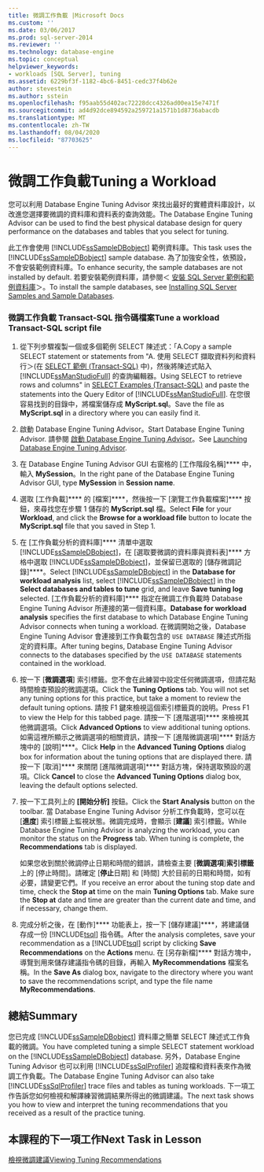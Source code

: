 ```yaml
---
title: 微調工作負載 |Microsoft Docs
ms.custom: ''
ms.date: 03/06/2017
ms.prod: sql-server-2014
ms.reviewer: ''
ms.technology: database-engine
ms.topic: conceptual
helpviewer_keywords:
- workloads [SQL Server], tuning
ms.assetid: 6229bf3f-1182-4bc6-8451-cedc37f4b62e
author: stevestein
ms.author: sstein
ms.openlocfilehash: f95aab55d402ac72228dcc4326ad00ea15e7471f
ms.sourcegitcommit: ad4d92dce894592a259721a1571b1d8736abacdb
ms.translationtype: MT
ms.contentlocale: zh-TW
ms.lasthandoff: 08/04/2020
ms.locfileid: "87703625"
---
```

# <a name="tuning-a-workload"></a><span data-ttu-id="83b84-102">微調工作負載</span><span class="sxs-lookup"><span data-stu-id="83b84-102">Tuning a Workload</span></span>
  <span data-ttu-id="83b84-103">您可以利用 Database Engine Tuning Advisor 來找出最好的實體資料庫設計，以改進您選擇要微調的資料庫和資料表的查詢效能。</span><span class="sxs-lookup"><span data-stu-id="83b84-103">The Database Engine Tuning Advisor can be used to find the best physical database design for query performance on the databases and tables that you select for tuning.</span></span>  
  
 <span data-ttu-id="83b84-104">此工作會使用 [!INCLUDE[ssSampleDBobject](../../includes/sssampledbobject-md.md)] 範例資料庫。</span><span class="sxs-lookup"><span data-stu-id="83b84-104">This task uses the [!INCLUDE[ssSampleDBobject](../../includes/sssampledbobject-md.md)] sample database.</span></span> <span data-ttu-id="83b84-105">為了加強安全性，依預設，不會安裝範例資料庫。</span><span class="sxs-lookup"><span data-stu-id="83b84-105">To enhance security, the sample databases are not installed by default.</span></span> <span data-ttu-id="83b84-106">若要安裝範例資料庫，請參閱＜ [安裝 SQL Server 範例和範例資料庫](http://sqlserversamples.codeplex.com)＞。</span><span class="sxs-lookup"><span data-stu-id="83b84-106">To install the sample databases, see [Installing SQL Server Samples and Sample Databases](http://sqlserversamples.codeplex.com).</span></span>  
  
### <a name="tune-a-workload-transact-sql-script-file"></a><span data-ttu-id="83b84-107">微調工作負載 Transact-SQL 指令碼檔案</span><span class="sxs-lookup"><span data-stu-id="83b84-107">Tune a workload Transact-SQL script file</span></span>  
  
1.  <span data-ttu-id="83b84-108">從下列步驟複製一個或多個範例 SELECT 陳述式：「A.</span><span class="sxs-lookup"><span data-stu-id="83b84-108">Copy a sample SELECT statement or statements from "A.</span></span> <span data-ttu-id="83b84-109">使用 SELECT 擷取資料列和資料行＞(在 [SELECT 範例 &#40;Transact-SQL&#41;](/sql/t-sql/queries/select-examples-transact-sql) 中)，然後將陳述式貼入 [!INCLUDE[ssManStudioFull](../../includes/ssmanstudiofull-md.md)] 的查詢編輯器。</span><span class="sxs-lookup"><span data-stu-id="83b84-109">Using SELECT to retrieve rows and columns" in [SELECT Examples &#40;Transact-SQL&#41;](/sql/t-sql/queries/select-examples-transact-sql) and paste the statements into the Query Editor of [!INCLUDE[ssManStudioFull](../../includes/ssmanstudiofull-md.md)].</span></span> <span data-ttu-id="83b84-110">在您很容易找到的目錄中，將檔案儲存成 **MyScript.sql**。</span><span class="sxs-lookup"><span data-stu-id="83b84-110">Save the file as **MyScript.sql** in a directory where you can easily find it.</span></span>  
  
2.  <span data-ttu-id="83b84-111">啟動 Database Engine Tuning Advisor。</span><span class="sxs-lookup"><span data-stu-id="83b84-111">Start Database Engine Tuning Advisor.</span></span> <span data-ttu-id="83b84-112">請參閱 [啟動 Database Engine Tuning Advisor](../../relational-databases/performance/database-engine-tuning-advisor.md)。</span><span class="sxs-lookup"><span data-stu-id="83b84-112">See [Launching Database Engine Tuning Advisor](../../relational-databases/performance/database-engine-tuning-advisor.md).</span></span>  
  
3.  <span data-ttu-id="83b84-113">在 Database Engine Tuning Advisor GUI 右窗格的 [工作階段名稱]\*\*\*\* 中，輸入 **MySession**。</span><span class="sxs-lookup"><span data-stu-id="83b84-113">In the right pane of the Database Engine Tuning Advisor GUI, type **MySession** in **Session name**.</span></span>  
  
4.  <span data-ttu-id="83b84-114">選取 [工作負載]\*\*\*\* 的 [檔案]\*\*\*\*，然後按一下 [瀏覽工作負載檔案]\*\*\*\* 按鈕，來尋找您在步驟 1 儲存的 **MyScript.sql** 檔。</span><span class="sxs-lookup"><span data-stu-id="83b84-114">Select **File** for your **Workload**, and click the **Browse for a workload file** button to locate the **MyScript.sql** file that you saved in Step 1.</span></span>  
  
5.  <span data-ttu-id="83b84-115">在 [工作負載分析的資料庫]\*\*\*\* 清單中選取 [!INCLUDE[ssSampleDBobject](../../includes/sssampledbobject-md.md)]，在 [選取要微調的資料庫與資料表]\*\*\*\* 方格中選取 [!INCLUDE[ssSampleDBobject](../../includes/sssampledbobject-md.md)]，並保留已選取的 [儲存微調記錄]\*\*\*\*。</span><span class="sxs-lookup"><span data-stu-id="83b84-115">Select [!INCLUDE[ssSampleDBobject](../../includes/sssampledbobject-md.md)] in the **Database for workload analysis** list, select [!INCLUDE[ssSampleDBobject](../../includes/sssampledbobject-md.md)] in the **Select databases and tables to tune** grid, and leave **Save tuning log** selected.</span></span> <span data-ttu-id="83b84-116">[工作負載分析的資料庫]\*\*\*\* 指定在微調工作負載時 Database Engine Tuning Advisor 所連接的第一個資料庫。</span><span class="sxs-lookup"><span data-stu-id="83b84-116">**Database for workload analysis** specifies the first database to which Database Engine Tuning Advisor connects when tuning a workload.</span></span> <span data-ttu-id="83b84-117">在微調開始之後，Database Engine Tuning Advisor 會連接到工作負載包含的 `USE DATABASE` 陳述式所指定的資料庫。</span><span class="sxs-lookup"><span data-stu-id="83b84-117">After tuning begins, Database Engine Tuning Advisor connects to the databases specified by the `USE DATABASE` statements contained in the workload.</span></span>  
  
6.  <span data-ttu-id="83b84-118">按一下 [**微調選項**] 索引標籤。您不會在此練習中設定任何微調選項，但請花點時間檢查預設的微調選項。</span><span class="sxs-lookup"><span data-stu-id="83b84-118">Click the **Tuning Options** tab. You will not set any tuning options for this practice, but take a moment to review the default tuning options.</span></span> <span data-ttu-id="83b84-119">請按 F1 鍵來檢視這個索引標籤頁的說明。</span><span class="sxs-lookup"><span data-stu-id="83b84-119">Press F1 to view the Help for this tabbed page.</span></span> <span data-ttu-id="83b84-120">請按一下 [進階選項]\*\*\*\* 來檢視其他微調選項。</span><span class="sxs-lookup"><span data-stu-id="83b84-120">Click **Advanced Options** to view additional tuning options.</span></span> <span data-ttu-id="83b84-121">如需這裡所顯示之微調選項的相關資訊，請按一下 [進階微調選項]\*\*\*\* 對話方塊中的 [說明]\*\*\*\*。</span><span class="sxs-lookup"><span data-stu-id="83b84-121">Click **Help** in the **Advanced Tuning Options** dialog box for information about the tuning options that are displayed there.</span></span> <span data-ttu-id="83b84-122">請按一下 [取消]\*\*\*\* 來關閉 [進階微調選項]\*\*\*\* 對話方塊，保持選取預設的選項。</span><span class="sxs-lookup"><span data-stu-id="83b84-122">Click **Cancel** to close the **Advanced Tuning Options** dialog box, leaving the default options selected.</span></span>  
  
7.  <span data-ttu-id="83b84-123">按一下工具列上的 **[開始分析]** 按鈕。</span><span class="sxs-lookup"><span data-stu-id="83b84-123">Click the **Start Analysis** button on the toolbar.</span></span> <span data-ttu-id="83b84-124">當 Database Engine Tuning Advisor 分析工作負載時，您可以在 [**進度**] 索引標籤上監視狀態。微調完成時，會顯示 [**建議**] 索引標籤。</span><span class="sxs-lookup"><span data-stu-id="83b84-124">While Database Engine Tuning Advisor is analyzing the workload, you can monitor the status on the **Progress** tab. When tuning is complete, the **Recommendations** tab is displayed.</span></span>  
  
     <span data-ttu-id="83b84-125">如果您收到關於微調停止日期和時間的錯誤，請檢查主要 [**微調選項**]**索引標籤**上的 [停止時間]。請確定 [**停止**日期] 和 [時間] 大於目前的日期和時間，如有必要，請變更它們。</span><span class="sxs-lookup"><span data-stu-id="83b84-125">If you receive an error about the tuning stop date and time, check the **Stop at** time on the main **Tuning Options** tab. Make sure the **Stop at** date and time are greater than the current date and time, and if necessary, change them.</span></span>  
  
8.  <span data-ttu-id="83b84-126">完成分析之後，在 [動作]\*\*\*\* 功能表上，按一下 [儲存建議]\*\*\*\*，將建議儲存成一份 [!INCLUDE[tsql](../../includes/tsql-md.md)] 指令碼。</span><span class="sxs-lookup"><span data-stu-id="83b84-126">After the analysis completes, save your recommendation as a [!INCLUDE[tsql](../../includes/tsql-md.md)] script by clicking **Save Recommendations** on the **Actions** menu.</span></span> <span data-ttu-id="83b84-127">在 [另存新檔]\*\*\*\* 對話方塊中，導覽到用來儲存建議指令碼的目錄，再輸入 **MyRecommendations** 檔案名稱。</span><span class="sxs-lookup"><span data-stu-id="83b84-127">In the **Save As** dialog box, navigate to the directory where you want to save the recommendations script, and type the file name **MyRecommendations**.</span></span>  
  
## <a name="summary"></a><span data-ttu-id="83b84-128">總結</span><span class="sxs-lookup"><span data-stu-id="83b84-128">Summary</span></span>  
 <span data-ttu-id="83b84-129">您已完成 [!INCLUDE[ssSampleDBobject](../../includes/sssampledbobject-md.md)] 資料庫之簡單 SELECT 陳述式工作負載的微調。</span><span class="sxs-lookup"><span data-stu-id="83b84-129">You have completed tuning a simple SELECT statement workload on the [!INCLUDE[ssSampleDBobject](../../includes/sssampledbobject-md.md)] database.</span></span> <span data-ttu-id="83b84-130">另外，Database Engine Tuning Advisor 也可以利用 [!INCLUDE[ssSqlProfiler](../../includes/sssqlprofiler-md.md)] 追蹤檔和資料表來作為微調工作負載。</span><span class="sxs-lookup"><span data-stu-id="83b84-130">The Database Engine Tuning Advisor can also take [!INCLUDE[ssSqlProfiler](../../includes/sssqlprofiler-md.md)] trace files and tables as tuning workloads.</span></span> <span data-ttu-id="83b84-131">下一項工作告訴您如何檢視和解譯練習微調結果所得出的微調建議。</span><span class="sxs-lookup"><span data-stu-id="83b84-131">The next task shows you how to view and interpret the tuning recommendations that you received as a result of the practice tuning.</span></span>  
  
## <a name="next-task-in-lesson"></a><span data-ttu-id="83b84-132">本課程的下一項工作</span><span class="sxs-lookup"><span data-stu-id="83b84-132">Next Task in Lesson</span></span>  
 [<span data-ttu-id="83b84-133">檢視微調建議</span><span class="sxs-lookup"><span data-stu-id="83b84-133">Viewing Tuning Recommendations</span></span>](lesson-1-2-viewing-tuning-recommendations.md)  
  
  
